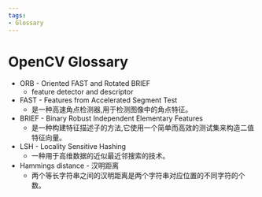 ```yaml
---
tags:
- Glossary
---
```


# OpenCV Glossary

- ORB - Oriented FAST and Rotated BRIEF
  - feature detector and descriptor
- FAST - Features from Accelerated Segment Test
  - 是一种高速角点检测器,用于检测图像中的角点特征。
- BRIEF - Binary Robust Independent Elementary Features
  - 是一种构建特征描述子的方法,它使用一个简单而高效的测试集来构造二值特征向量。
- LSH - Locality Sensitive Hashing
  - 一种用于高维数据的近似最近邻搜索的技术。
- Hammings distance - 汉明距离
  - 两个等长字符串之间的汉明距离是两个字符串对应位置的不同字符的个数。
